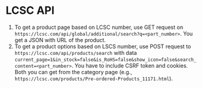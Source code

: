 # LCSC API

1. To get a product page based on LCSC number, use GET request on
  `https://lcsc.com/api/global/additional/search?q=<part_number>`. You get a
  JSON with URL of the product.
2. To get a product options based on LSCS number, use POST request to
  `https://lcsc.com/api/products/search` with data
  `current_page=1&in_stock=false&is_RoHS=false&show_icon=false&search_content=<part_number>`.
  You have to include CSRF token and cookies. Both you can get from the category
  page (e.g., `https://lcsc.com/products/Pre-ordered-Products_11171.html`).
  